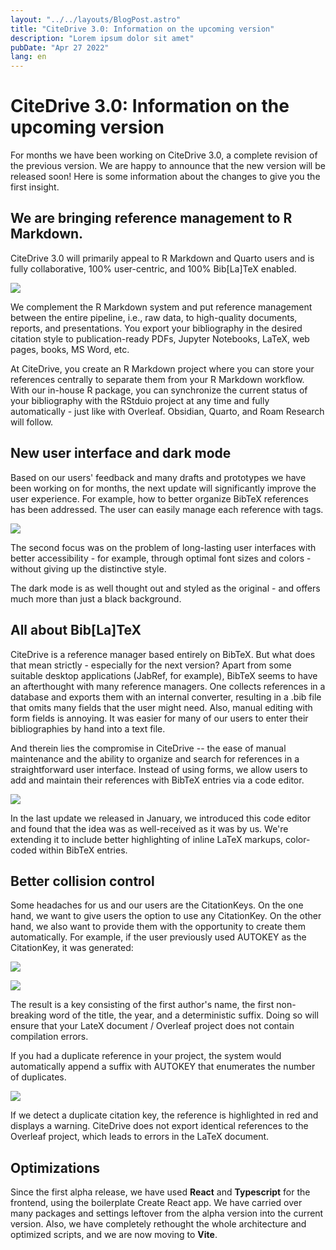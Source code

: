 ```yaml
---
layout: "../../layouts/BlogPost.astro"
title: "CiteDrive 3.0: Information on the upcoming version"
description: "Lorem ipsum dolor sit amet"
pubDate: "Apr 27 2022"
lang: en
---
```


# CiteDrive 3.0: Information on the upcoming version

For months we have been working on CiteDrive 3.0, a complete revision of the previous version. We are happy to announce that the new version will be released soon! Here is some information about the changes to give you the first insight.

## We are bringing reference management to R Markdown. 

CiteDrive 3.0 will primarily appeal to R Markdown and Quarto users and is fully collaborative, 100% user-centric, and 100% Bib[La]TeX enabled.

![](https://images.prismic.io/citedrive/ef81f044-efe9-40a7-91db-07f96f9c2942_Screenshot+2022-04-24+at+12.28.54.png?auto=compress,format)

We complement the R Markdown system and put reference management between the entire pipeline, i.e., raw data, to high-quality documents, reports, and presentations. You export your bibliography in the desired citation style to publication-ready PDFs, Jupyter Notebooks, LaTeX, web pages, books, MS Word, etc. 

At CiteDrive, you create an R Markdown project where you can store your references centrally to separate them from your R Markdown workflow. With our in-house R package, you can synchronize the current status of your bibliography with the RStduio project at any time and fully automatically - just like with Overleaf. Obsidian, Quarto, and Roam Research will follow.

## New user interface and dark mode

Based on our users' feedback and many drafts and prototypes we have been working on for months, the next update will significantly improve the user experience. For example, how to better organize BibTeX references has been addressed. The user can easily manage each reference with tags.

![](https://images.prismic.io/citedrive/9469660c-362f-4692-808c-8b65107741a2_Screenshot+2022-04-24+at+14.35.44.png?auto=compress,format)

The second focus was on the problem of long-lasting user interfaces with better accessibility - for example, through optimal font sizes and colors - without giving up the distinctive style. 

The dark mode is as well thought out and styled as the original - and offers much more than just a black background.

## All about Bib[La]TeX

CiteDrive is a reference manager based entirely on BibTeX. But what does that mean strictly - especially for the next version? Apart from some suitable desktop applications (JabRef, for example), BibTeX seems to have an afterthought with many reference managers. One collects references in a database and exports them with an internal converter, resulting in a .bib file that omits many fields that the user might need. Also, manual editing with form fields is annoying. It was easier for many of our users to enter their bibliographies by hand into a text file.

And therein lies the compromise in CiteDrive -- the ease of manual maintenance and the ability to organize and search for references in a straightforward user interface. Instead of using forms, we allow users to add and maintain their references with BibTeX entries via a code editor.

![](https://images.prismic.io/citedrive/48c262ea-a81a-45ad-b674-70736bc882a3_Screenshot+2022-04-24+at+14.36.50.png?auto=compress,format)

In the last update we released in January, we introduced this code editor and found that the idea was as well-received as it was by us. We're extending it to include better highlighting of inline LaTeX markups, color-coded within BibTeX entries.

## Better collision control

Some headaches for us and our users are the CitationKeys. On the one hand, we want to give users the option to use any CitationKey. On the other hand, we also want to provide them with the opportunity to create them automatically. For example, if the user previously used AUTOKEY as the CitationKey, it was generated:

![](https://images.prismic.io/citedrive/bc642c27-cd73-4e35-8c46-d185c93ba2e7_Screenshot+2022-04-24+at+14.14.12.png?auto=compress,format)

![](https://images.prismic.io/citedrive/c7ea787b-de3b-43c5-92ef-2778c010e41c_Screenshot+2022-04-24+at+14.15.53.png?auto=compress,format)

The result is a key consisting of the first author's name, the first non-breaking word of the title, the year, and a deterministic suffix. Doing so will ensure that your LateX document / Overleaf project does not contain compilation errors. 

If you had a duplicate reference in your project, the system would automatically append a suffix with AUTOKEY that enumerates the number of duplicates.

![](https://images.prismic.io/citedrive/aedb8ba8-e8b5-45a9-86ee-45ab1c5f5a59_Screenshot+2022-04-24+at+14.34.15.png?auto=compress,format)

If we detect a duplicate citation key, the reference is highlighted in red and displays a warning. CiteDrive does not export identical references to the Overleaf project, which leads to errors in the LaTeX document.

## Optimizations

Since the first alpha release, we have used **React** and **Typescript** for the frontend, using the boilerplate Create React app. We have carried over many packages and settings leftover from the alpha version into the current version. Also, we have completely rethought the whole architecture and optimized scripts, and we are now moving to **Vite**.
